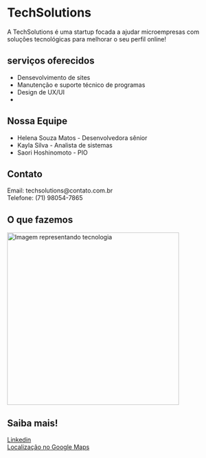 <!DOCTYPE html>
<html lang="en">
<head>
    <meta charset="UTF-8">
    <meta http-equiv="X-UA-Compatible" content="IE=edge">
    <meta name="viewport" content="width=device-width, initial-scale=1.0">
    <title>TechSolutions</title>
</head>
<body>
    <h1>TechSolutions</h1>
    <p>A TechSolutions é uma startup focada a ajudar microempresas com soluções tecnológicas para melhorar o seu perfil online!</p>

<h2> serviços oferecidos</h2>
<ul>
    <li>Densevolvimento de sites</li>
    <li>Manutenção e suporte técnico de programas
    <li>Design de UX/UI<li>
</ul>

<h2>Nossa Equipe</h2>
<ul>
    <li>Helena Souza Matos - Desenvolvedora sênior</li>
    <li>Kayla Silva - Analista de sistemas</li>
    <li>Saori Hoshinomoto - PIO </li>
</ul>


<h2>Contato</h2>
<p>Email: techsolutions@contato.com.br<br>
   Telefone: (71) 98054-7865</p>


<h2>O que fazemos</h2>
<img src="https://thumbs.dreamstime.com/b/c%C3%B3digo-fonte-de-programa%C3%A7%C3%A3o-computador-tecnologia-moderna-aplica%C3%A7%C3%A3o-codifica%C3%A7%C3%A3o-por-programador-desenvolvedor-do-software-241804713.jpg" alt="Imagem representando tecnologia" width="400px">


<h2>Saiba mais!</h2>
<p>
    <a href="https://pe.linkedin.com/in/tecnolog%C3%ADa-textil-275646197?" target="_blank">Linkedin</a><br>
    <a href="https://maps.app.goo.gl/i5wHBSkCWZLJEy749" target="_blank">Localização no Google Maps</a>
</p>

</body>
</html>
